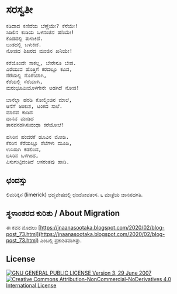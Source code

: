 # ಸರಸ್ವತೀ

<pre>
ಕಡಿದಾದ ಕಣಿವೆಯ ಬೆಣ್ಣೆಯೇ? ಕೆನೆಯೇ!
ಸಿಡಿಲಿನ ಕುಡಿಯ ಒಳನಂಜಿನ ಹನಿಯೇ!
ಕೊಡದಲ್ಲಿ ತುಳುಕಿದೆ.
ಬುಡದಲ್ಲಿ ಬಳುಕಿದೆ.
ನೋಡದ ಶಿಖರದ ಮಂಜಿನ ಖನಿಯೇ!

ಕರೆಯೊಂದೇ ಸಾಕಲ್ಲ, ಬೇರೇನೂ ಬೇಡ.
ಎರೆಯುವ ಹೊತ್ತಿಗೆ ಕರದಲ್ಲೂ ಕೂಡ,
ನೆರೆಯಲ್ಲಿ ನೊರೆಯಾಗಿ,
ಕೆರೆಯಲ್ಲಿ ಸೆರೆಯಾಗಿ,
ಮರುಭೂಮಿಯೊಳಗೇನೇ ಅಡಗಿದೆ ನೋಡ!

ಬಾನೆಲ್ಲಾ ಹರಡಿ ಕೋಲ್ಮಿಂಚಿನ ಮಾಲೆ,
ಆನೆಗೆ ಅಂಕುಶ, ಟಂಕದ ಸಾಲೆ.
ಮಾನವ ಕಾಡಿದ
ದಾನವ ಮಾಡಿದ
ತಾನವನಡಗಿಸುವಂಥಾ ಕರೆಯೋಲೆ!

ಹಸಿರಿನ ಹಂದರಕೆ ಹೂವಿನ ಮೋಡಿ.
ಕೆಸರಿನ ಕೆರೆಯಲ್ಲೂ ಸೆಲೆಗಳು ಮೂಡಿ,
ಉಸಿರಾಗಿ ಕಡಲಿಂದ,
ಬಸಿರಿನ ಒಳಗಿಂದ,
ಪಿಸುಗುಟ್ಟಿದಂತಿದೆ ಅಸರಂತವು ಹಾಡಿ.
</pre>

## ಛಂದಸ್ಸು

ಲಿಮರಿಕ್ಕಿನ (limerick) ಛದ್ಮವೇಷದಲ್ಲಿ ಛಂದೋವತಂಸ. ೬ ಮಾತ್ರೆಯ ಜಾನಪದಗತಿ.

## ಸ್ಥಳಾಂತರದ ಕುರಿತು / About Migration

ಈ ಕವನ ಮೊದಲು [https://jnaanasootaka.blogspot.com/2020/02/blog-post_73.html](https://jnaanasootaka.blogspot.com/2020/02/blog-post_73.html) ಎಂಬಲ್ಲಿ ಪ್ರಕಾಶಿತವಾಗಿತ್ತು.

## License

[![GNU GENERAL PUBLIC LICENSE Version 3, 29 June 2007](https://www.gnu.org/graphics/gplv3-127x51.png) ![Creative Commons Attribution-NonCommercial-NoDerivatives 4.0 International License](https://i.creativecommons.org/l/by-nc-nd/4.0/88x31.png)](../README.md#ಪರವಾನಗಿ--license)
